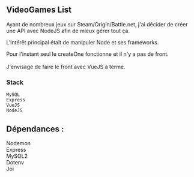 ## VideoGames List

Ayant de nombreux jeux sur Steam/Origin/Battle.net, j'ai décider de créer une API avec NodeJS afin de mieux gérer tout ça.

L'intérêt principal était de manipuler Node et ses frameworks.

Pour l'instant seul le createOne fonctionne et il n'y a pas de front. </br></br>
J'envisage de faire le front avec VueJS à terme.

### Stack

```
MySQL
Express
VueJS
NodeJS
```

## Dépendances :

Nodemon </br>
Express </br>
MySQL2 </br>
Dotenv </br>
Joi </br>